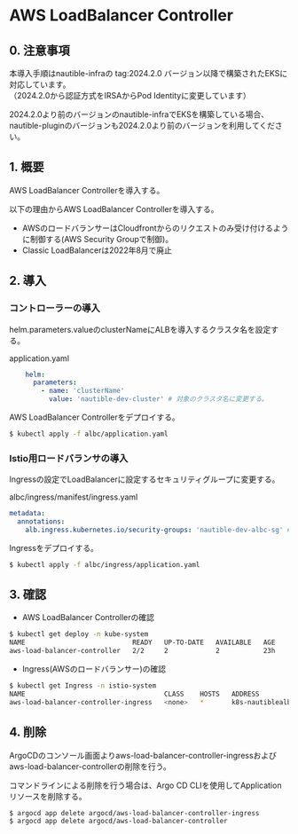 
# AWS LoadBalancer Controller

## 0. 注意事項

本導入手順はnautible-infraの tag:2024.2.0 バージョン以降で構築されたEKSに対応しています。  
（2024.2.0から認証方式をIRSAからPod Identityに変更しています）

2024.2.0より前のバージョンのnautible-infraでEKSを構築している場合、nautible-pluginのバージョンも2024.2.0より前のバージョンを利用してください。

## 1. 概要

AWS LoadBalancer Controllerを導入する。  

以下の理由からAWS LoadBalancer Controllerを導入する。  

- AWSのロードバランサーはCloudfrontからのリクエストのみ受け付けるように制御する(AWS Security Groupで制御)。  
- Classic LoadBalancerは2022年8月で廃止

## 2. 導入

### コントローラーの導入

helm.parameters.valueのclusterNameにALBを導入するクラスタ名を設定する。

application.yaml
```YAML
    helm:
      parameters:
        - name: 'clusterName'
          value: 'nautible-dev-cluster' # 対象のクラスタ名に変更する。
```

AWS LoadBalancer Controllerをデプロイする。

```BASH
$ kubectl apply -f albc/application.yaml
```

### Istio用ロードバランサの導入

Ingressの設定でLoadBalancerに設定するセキュリティグループに変更する。  

albc/ingress/manifest/ingress.yaml
```YAML
metadata:
  annotations:
    alb.ingress.kubernetes.io/security-groups: 'nautible-dev-albc-sg' # 対象のセキュリティグループに変更する。idまたは名称を指定する。
```

Ingressをデプロイする。

```BASH
$ kubectl apply -f albc/ingress/application.yaml
```


## 3. 確認

- AWS LoadBalancer Controllerの確認
```BASH
$ kubectl get deploy -n kube-system
NAME                           READY   UP-TO-DATE   AVAILABLE   AGE
aws-load-balancer-controller   2/2     2            2           23h
```

- Ingress(AWSのロードバランサー)の確認
```BASH
$ kubectl get Ingress -n istio-system
NAME                                   CLASS    HOSTS   ADDRESS                                                                        PORTS   AGE
aws-load-balancer-controller-ingress   <none>   *       k8s-nautiblealbingres-e139a26662-1579380625.ap-northeast-1.elb.amazonaws.com   80      49s
```

## 4. 削除

ArgoCDのコンソール画面よりaws-load-balancer-controller-ingressおよびaws-load-balancer-controllerの削除を行う。

コマンドラインによる削除を行う場合は、Argo CD CLIを使用してApplicationリソースを削除する。

```BASH
$ argocd app delete argocd/aws-load-balancer-controller-ingress
$ argocd app delete argocd/aws-load-balancer-controller
```
